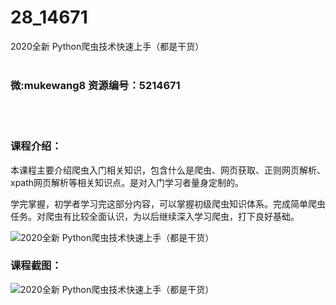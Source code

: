 # 28_14671
2020全新 Python爬虫技术快速上手（都是干货）
<br/></br>
<h3>微:mukewang8 资源编号：5214671</h3>
<br/></br>
<h3>课程介绍：</h3>
<p>本课程主要介绍爬虫入门相关知识，包含什么是爬虫、网页获取、正则网页解析、xpath网页解析等相关知识点。是对入门学习者量身定制的。</p>
<p>学完掌握，初学者学习完这部分内容，可以掌握初级爬虫知识体系。完成简单爬虫任务。对爬虫有比较全面认识，为以后继续深入学习爬虫，打下良好基础。</p>
<p><img src="https://www.ko996.com/wp-content/uploads/img/2020/07/1-99-300x207.png" alt="2020全新 Python爬虫技术快速上手（都是干货）"></p>
<div class="info-desc">
<h3>课程截图：</h3>
<p><img src="https://www.ko996.com/wp-content/uploads/img/2020/07/2-100.png" alt="2020全新 Python爬虫技术快速上手（都是干货）"></p>


			
</div>
